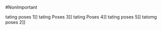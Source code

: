 #NonImportant

tating poses 1]]
tating Poses 3]]
tating Poses 4]]
tating poses 5]]
tatomg poses 2]]
